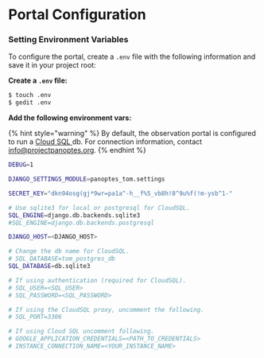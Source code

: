 # Portal Configuration

### Setting Environment Variables

To configure the portal, create a `.env` file with the following information and save it in your project root:

**Create a `.env` file:**

```bash
$ touch .env
$ gedit .env
```

**Add the following environment vars:**

{% hint style="warning" %}
By default, the observation portal is configured to run a [Cloud SQL ](https://cloud.google.com/python/django/flexible-environment#understanding_the_code)db. For connection information, contact info@projectpanoptes.org. 
{% endhint %}

```bash
DEBUG=1

DJANGO_SETTINGS_MODULE=panoptes_tom.settings

SECRET_KEY="dkn94osg(gj*9wr=pa1a^-h__f%5_vb8h!8^9u%f(!m-ysb^1-"

# Use sqlite3 for local or postgresql for CloudSQL.
SQL_ENGINE=django.db.backends.sqlite3
#SQL_ENGINE=django.db.backends.postgresql

DJANGO_HOST=<DJANGO_HOST>

# Change the db name for CloudSQL.
# SQL_DATABASE=tom_postgres_db
SQL_DATABASE=db.sqlite3

# If using authentication (required for CloudSQL).
# SQL_USER=<SQL_USER>
# SQL_PASSWORD=<SQL_PASSWORD>

# If using the CloudSQL proxy, uncomment the following.
# SQL_PORT=3306

# If using Cloud SQL uncomment following.
# GOOGLE_APPLICATION_CREDENTIALS=<PATH_TO_CREDENTIALS>
# INSTANCE_CONNECTION_NAME=<YOUR_INSTANCE_NAME>

```

